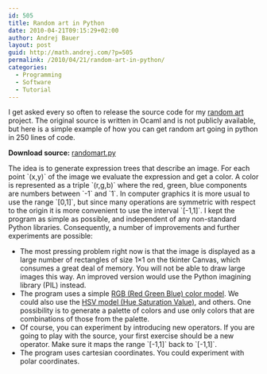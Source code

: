 ```yaml
---
id: 505
title: Random art in Python
date: 2010-04-21T09:15:29+02:00
author: Andrej Bauer
layout: post
guid: http://math.andrej.com/?p=505
permalink: /2010/04/21/random-art-in-python/
categories:
  - Programming
  - Software
  - Tutorial
---
```

I get asked every so often to release the source code for my [random art](http://www.random-art.org/) project. The original source is written in Ocaml and is not publicly available, but here is a simple example of how you can get random art going in python in 250 lines of code.

**Download source:** [randomart.py](/wp-content/uploads/2010/04/randomart.py "Random art")

<!--more-->

The idea is to generate expression trees that describe an image. For each point \`(x,y)\` of the image we evaluate the expression and get a color. A color is represented as a triple \`(r,g,b)\` where the red, green, blue components are numbers between \`-1\` and \`1\`. In computer graphics it is more usual to use the range \`[0,1]\`, but since many operations are symmetric with respect to the origin it is more convenient to use the interval \`[-1,1]\`. I kept the program as simple as possible, and independent of any non-standard Python libraries. Consequently, a number of improvements and further experiments are possible:

  * The most pressing problem right now is that the image is displayed as a large number of rectangles of size 1&#215;1 on the tkinter Canvas, which consumes a great deal of memory. You will not be able to draw large images this way. An improved version would use the Python imagining library (PIL) instead.
  * The program uses a simple [RGB (Red Green Blue) color model](http://en.wikipedia.org/wiki/RGB_color_model). We could also use the [HSV model (Hue Saturation Value)](http://en.wikipedia.org/wiki/HSL_and_HSV), and others. One possibility is to generate a palette of colors and use only colors that are combinations of those from the palette.
  * Of course, you can experiment by introducing new operators. If you are going to play with the source, your first exercise should be a new operator. Make sure it maps the range \`[-1,1]\` back to \`[-1,1]\`.
  * The program uses cartesian coordinates. You could experiment with polar coordinates.
